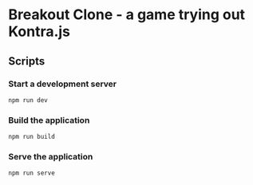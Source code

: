 Breakout Clone - a game trying out Kontra.js
============================================

Scripts
-------

### Start a development server

`npm run dev`

### Build the application

`npm run build`

### Serve the application

`npm run serve`